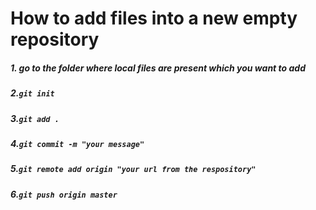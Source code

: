 # How to add files into a new empty repository
  ##### 1. go to the folder where local files are present which you want to add
  ##### 2.`git init`
  ##### 3.`git add .`
  ##### 4.`git commit -m "your message"`
  ##### 5.`git remote add origin "your url from the respository"`
  ##### 6.`git push origin master`
  

